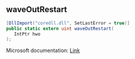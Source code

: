 ## waveOutRestart

```csharp
[DllImport("coredll.dll", SetLastError = true)]
public static extern uint waveOutRestart(
   IntPtr hwo
);
```

Microsoft documentation: [Link](https://docs.microsoft.com/en-us/windows/win32/api/mmeapi/nf-mmeapi-waveoutrestart)
